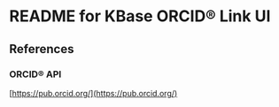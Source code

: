 # README for KBase ORCID® Link UI

## References

### ORCID® API

[https://pub.orcid.org/](https://pub.orcid.org/)